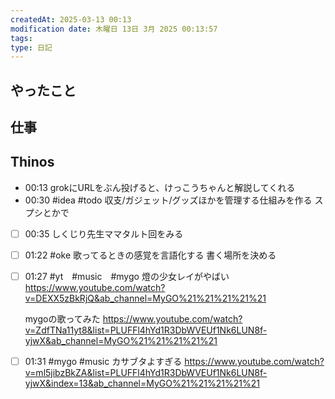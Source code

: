 ```yaml
---
createdAt: 2025-03-13 00:13
modification date: 木曜日 13日 3月 2025 00:13:57
tags: 
type: 日記
---
```


## やったこと

## 仕事


## Thinos




- 00:13 grokにURLをぶん投げると、けっこうちゃんと解説してくれる
- 00:30 
	#idea #todo
	収支/ガジェット/グッズほかを管理する仕組みを作る
	スプシとかで 
- [ ] 00:35 しくじり先生ママタルト回をみる
- [ ] 01:22 
	#oke
	歌ってるときの感覚を言語化する
	書く場所を決める
- [ ] 01:27 
	#yt　#music　#mygo
	燈の少女レイがやばい
	https://www.youtube.com/watch?v=DEXX5zBkRjQ&ab_channel=MyGO%21%21%21%21%21
	
	mygoの歌ってみた
	https://www.youtube.com/watch?v=ZdfTNa11yt8&list=PLUFFl4hYd1R3DbWVEUf1Nk6LUN8f-yjwX&ab_channel=MyGO%21%21%21%21%21
- [ ] 01:31 
	#mygo #music 
	カサブタよすぎる
	https://www.youtube.com/watch?v=ml5jibzBkZA&list=PLUFFl4hYd1R3DbWVEUf1Nk6LUN8f-yjwX&index=13&ab_channel=MyGO%21%21%21%21%21
	 